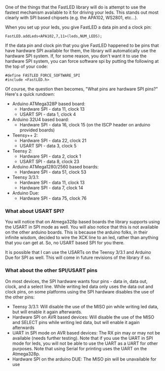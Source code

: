 One of the things that the FastLED library will do is attempt to use the fastest mechanism available to it for driving your leds.  This stands out most clearly with SPI based chipsets (e.g. the APA102, WS2801, etc...).

When you set up your leds, you give FastLED a data pin and a clock pin:

```
FastLED.addLeds<APA102,7,11>(leds,NUM_LEDS);
```

If the data pin and clock pin that you give FastLED happened to be pins that have hardware SPI available for them, the library will automatically use the hardware SPI system.  If, for some reason, you don't want it to use the hardware SPI system, you can force software spi by putting the following at the top of your code:

```
#define FASTLED_FORCE_SOFTWARE_SPI
#include <FastLED.h>
```

Of course, the question then becomes, "What pins are hardware SPI pins?"  Here's a quick rundown:

* Arduino ATMega328P based board:
  * Hardware SPI - data 11, clock 13
  * USART SPI - data 1, clock 4
* Arduino 32U4 based board:
  * Hardware SPI - data 16, clock 15 (on the ISCP header on arduino provided boards)
* Teensy++ 2:
  * Hardware SPI - data 22, clock 21
  * USART SPI - data 3, clock 5
* Teensy 2:
  * Hardware SPI - data 2, clock 1
  * USART SPI - data 8, clock 23
* Arduino ATMega1280/2560 based boards:
  * Hardware SPI - data 51, clock 53 
* Teensy 3/3.1:
  * Hardware SPI - data 11, clock 13
  * Hardware SPI - data 7, clock 14
* Arduino Due:
  * Hardware SPI - data 75, clock 76

### What about USART SPI? ###

You will notice that on Atmega328p based boards the library supports using the USART in SPI mode as well.  You will also notice that this is not available on the other arduino boards.  This is because the arduino folks, in their infinite wisdom, decided to wire the XCK line to an led, rather than anything that you can get at.  So, no USART based SPI for you there.

It is possible that I can use the USARTs on the Teensy 3/3.1 and Arduino Due for SPI as well.  This will come in future revisions of the library if so.

### What about the other SPI/USART pins ###

On most devices, the SPI hardware wants four pins - data in, data out, clock, and a select line.  While writing led data only uses the data out and clock pins, on some platforms using the SPI hardware disables the use of the other pins:

* Teensy 3/3.1: Will disable the use of the MISO pin while writing led data, but will enable it again afterwards. 
* Hardware SPI on AVR based devices: Will disable the use of the MISO and SELECT pins while writing led data, but will enable it again afterwards
* UART in SPI mode on AVR based devices: The RX pin may or may not be available (needs further testing).  Note that if you use the UART in SPI mode for leds, you will not be able to use the UART as a UART for other purposes.  Note that using Serial for printing uses the UART on the Atmega328p.
* Hardware SPI on the arduino DUE: The MISO pin will be unavailable for use